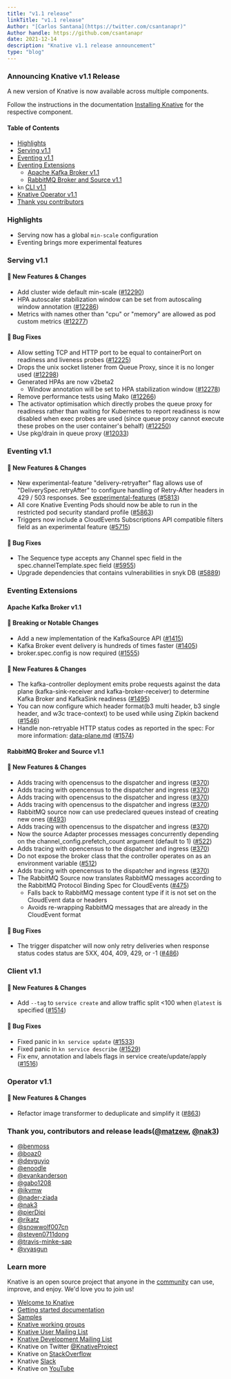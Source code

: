 ```yaml
---
title: "v1.1 release"
linkTitle: "v1.1 release"
Author: "[Carlos Santana](https://twitter.com/csantanapr)"
Author handle: https://github.com/csantanapr
date: 2021-12-14
description: "Knative v1.1 release announcement"
type: "blog"
---
```



### Announcing Knative v1.1 Release

A new version of Knative is now available across multiple components.

Follow the instructions in the documentation
[Installing Knative](https://knative.dev/docs/admin/install/) for the respective component.

#### Table of Contents
- [Highlights](#highlights)
- [Serving v1.1](#serving-v11)
- [Eventing v1.1](#eventing-v11)
- [Eventing Extensions](#eventing-extensions)
    - [Apache Kafka Broker v1.1](#apache-kafka-broker-v11)
    - [RabbitMQ Broker and Source v1.1](#rabbitmq-broker-and-source-v11)
- `kn` [CLI v1.1](#client-v11)
- [Knative Operator v1.1](#operator-v11)
- [Thank you contributors](#thank-you-contributors)


### Highlights

- Serving now has a global `min-scale` configuration
- Eventing brings more experimental features


### Serving v1.1

<!-- Original notes are here: https://github.com/knative/serving/releases/tag/knative-v1.1.0 -->

#### 💫 New Features & Changes

- Add cluster wide default min-scale ([#12290](https://github.com/knative/serving/pull/12290))
- HPA autoscaler stabilization window can be set from autoscaling window annotation ([#12286](https://github.com/knative/serving/pull/12286))
- Metrics with names other than "cpu" or "memory" are allowed as pod custom metrics ([#12277](https://github.com/knative/serving/pull/12277))

#### 🐞 Bug Fixes

- Allow setting TCP and HTTP port to be equal to containerPort on readiness and liveness probes ([#12225](https://github.com/knative/serving/pull/12225))
- Drops the unix socket listener from Queue Proxy, since it is no longer used ([#12298](https://github.com/knative/serving/pull/12298))
- Generated HPAs are now v2beta2
    - Window annotation will be set to HPA stabilization window ([#12278](https://github.com/knative/serving/pull/12278))
- Remove performance tests using Mako ([#12266](https://github.com/knative/serving/pull/12266))
- The activator optimisation which directly probes the queue proxy for readiness rather than waiting for Kubernetes to report readiness is now disabled when exec probes are used (since queue proxy cannot execute these probes on the user container's behalf) ([#12250](https://github.com/knative/serving/pull/12250))
- Use pkg/drain in queue proxy ([#12033](https://github.com/knative/serving/pull/12033))

### Eventing v1.1

<!-- Original notes are here: https://github.com/knative/eventing/releases/tag/knative-v1.1.0 -->

#### 💫 New Features & Changes

- New experimental-feature "delivery-retryafter" flag allows use of "DeliverySpec.retryAfter" to configure handling of Retry-After headers in 429 / 503 responses. See [experimental-features](https://github.com/knative/docs/blob/main/docs/eventing/experimental-features) ([#5813](https://github.com/knative/eventing/pull/5813))
- All core Knative Eventing Pods should now be able to run in the restricted pod security standard profile ([#5863](https://github.com/knative/eventing/pull/5863))
- Triggers now include a CloudEvents Subscriptions API compatible filters field as an experimental feature ([#5715](https://github.com/knative/eventing/pull/5715))

#### 🐞 Bug Fixes

- The Sequence type accepts any Channel spec field in the spec.channelTemplate.spec field ([#5955](https://github.com/knative/eventing/pull/5955))
- Upgrade dependencies that contains vulnerabilities in snyk DB ([#5889](https://github.com/knative/eventing/pull/5889))

### Eventing Extensions

#### Apache Kafka Broker v1.1

<!-- Original notes are here: https://github.com/knative-sandbox/eventing-kafka-broker/releases/tag/knative-v1.1.0 -->

#### 🚨 Breaking or Notable Changes

- Add a new implementation of the KafkaSource API ([#1415](https://github.com/knative-sandbox/eventing-kafka-broker/pull/1415))
- Kafka Broker event delivery is hundreds of times faster ([#1405](https://github.com/knative-sandbox/eventing-kafka-broker/pull/1405))
- broker.spec.config is now required ([#1555](https://github.com/knative-sandbox/eventing-kafka-broker/pull/1555))

#### 💫 New Features & Changes

- The kafka-controller deployment emits probe requests against the data plane (kafka-sink-receiver and kafka-broker-receiver) to determine Kafka Broker and KafkaSink readiness ([#1495](https://github.com/knative-sandbox/eventing-kafka-broker/pull/1495))
- You can now configure which header format(b3 multi header, b3 single header, and w3c trace-context) to be used while using Zipkin backend ([#1546](https://github.com/knative-sandbox/eventing-kafka-broker/pull/1546))
- Handle non-retryable HTTP status codes as reported in the spec:
For more information: [data-plane.md](https://github.com/knative/specs/blob/c348f501de9eb998b4fd010c54d9127033ee41be/specs/eventing/data-plane.md#event-acknowledgement-and-delivery-retry) ([#1574](https://github.com/knative-sandbox/eventing-kafka-broker/pull/1574))


#### RabbitMQ Broker and Source v1.1

<!-- Original notes are here: https://github.com/knative-sandbox/eventing-rabbitmq/releases/tag/knative-v1.1.0 -->


#### 💫 New Features & Changes

- Adds tracing with opencensus to the dispatcher and ingress ([#370](https://github.com/knative-sandbox/eventing-rabbitmq/pull/370))
- Adds tracing with opencensus to the dispatcher and ingress ([#370](https://github.com/knative-sandbox/eventing-rabbitmq/pull/370))
- Adds tracing with opencensus to the dispatcher and ingress ([#370](https://github.com/knative-sandbox/eventing-rabbitmq/pull/370))
- Adds tracing with opencensus to the dispatcher and ingress ([#370](https://github.com/knative-sandbox/eventing-rabbitmq/pull/370))
- RabbitMQ source now can use predeclared queues instead of creating new ones ([#493](https://github.com/knative-sandbox/eventing-rabbitmq/pull/493))
- Adds tracing with opencensus to the dispatcher and ingress ([#370](https://github.com/knative-sandbox/eventing-rabbitmq/pull/370))
- Now the source Adapter processes messages concurrently depending on the channel_config.prefetch_count argument (default to 1) ([#522](https://github.com/knative-sandbox/eventing-rabbitmq/pull/522))
- Adds tracing with opencensus to the dispatcher and ingress ([#370](https://github.com/knative-sandbox/eventing-rabbitmq/pull/370))
- Do not expose the broker class that the controller operates on as an environment variable ([#512](https://github.com/knative-sandbox/eventing-rabbitmq/pull/512))
- Adds tracing with opencensus to the dispatcher and ingress ([#370](https://github.com/knative-sandbox/eventing-rabbitmq/pull/370))
- The RabbitMQ Source now translates RabbitMQ messages according to the RabbitMQ Protocol Binding Spec for CloudEvents ([#475](https://github.com/knative-sandbox/eventing-rabbitmq/pull/475))
    - Falls back to RabbitMQ message content type if it is not set on the CloudEvent data or headers
    - Avoids re-wrapping RabbitMQ messages that are already in the CloudEvent format

#### 🐞 Bug Fixes

- The trigger dispatcher will now only retry deliveries when response status codes status are 5XX, 404, 409, 429, or -1 ([#486](https://github.com/knative-sandbox/eventing-rabbitmq/pull/486))

### Client v1.1

<!-- Original notes are here: https://github.com/knative/client/blob/main/CHANGELOG.adoc#v110-2021-12-14 -->

#### 💫 New Features & Changes

- Add `--tag` to `service create` and allow traffic split <100 when `@latest` is specified ([#1514](https://github.com/knative/client/pull/1514))

#### 🐞 Bug Fixes

- Fixed panic in `kn service update` ([#1533](https://github.com/knative/client/pull/1533))
- Fixed panic in `kn service describe` ([#1529](https://github.com/knative/client/pull/1529))
- Fix env, annotation and labels flags in service create/update/apply ([#1516](https://github.com/knative/client/pull/1516))

### Operator v1.1

<!-- Original notes are here: https://github.com/knative/operator/releases/tag/knative-v1.1.0   -->

#### 💫 New Features & Changes

- Refactor image transformer to deduplicate and simplify it ([#863](https://github.com/knative/operator/pull/863))

### Thank you, contributors and release leads([@matzew](https://github.com/matzew), [@nak3](https://github.com/nak3))

- [@benmoss](https://github.com/benmoss)
- [@boaz0](https://github.com/boaz0)
- [@devguyio](https://github.com/devguyio)
- [@enoodle](https://github.com/enoodle)
- [@evankanderson](https://github.com/evankanderson)
- [@gabo1208](https://github.com/gabo1208)
- [@ikvmw](https://github.com/ikvmw)
- [@nader-ziada](https://github.com/nader-ziada)
- [@nak3](https://github.com/nak3)
- [@pierDipi](https://github.com/pierDipi)
- [@rikatz](https://github.com/rikatz)
- [@snowwolf007cn](https://github.com/snowwolf007cn)
- [@steven0711dong](https://github.com/steven0711dong)
- [@travis-minke-sap](https://github.com/travis-minke-sap)
- [@vyasgun](https://github.com/vyasgun)



### Learn more

Knative is an open source project that anyone in the [community](https://knative.dev/docs/community/) can use, improve, and enjoy. We'd love you to join us!

- [Welcome to Knative](https://knative.dev/docs)
- [Getting started documentation](https://knative.dev/docs/getting-started)
- [Samples](https://knative.dev/docs/samples)
- [Knative working groups](https://github.com/knative/community/blob/main/working-groups/WORKING-GROUPS.md)
- [Knative User Mailing List](https://groups.google.com/forum/#!forum/knative-users)
- [Knative Development Mailing List](https://groups.google.com/forum/#!forum/knative-dev)
- Knative on Twitter [@KnativeProject](https://twitter.com/KnativeProject)
- Knative on [StackOverflow](https://stackoverflow.com/questions/tagged/knative)
- Knative [Slack](https://slack.knative.dev)
- Knative on [YouTube](https://www.youtube.com/channel/UCq7cipu-A1UHOkZ9fls1N8A)
